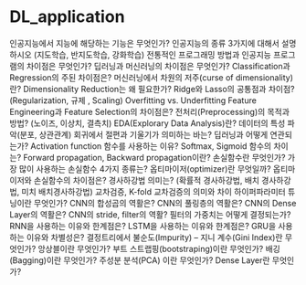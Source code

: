 # DL_application

인공지능에서 지능에 해당하는 기능은 무엇인가?
인공지능의 종류 3가지에 대해서 설명하시오 (지도학습, 반지도학습, 강화학습)
전통적인 프로그래밍 방법과 인공지능 프로그램의 차이점은 무엇인가?
딥러닝과 머신러닝의 차이점은 무엇인가?
Classification과 Regression의 주된 차이점은?
머신러닝에서 차원의 저주(curse of dimensionality)란?
Dimensionality Reduction는 왜 필요한가?
Ridge와 Lasso의 공통점과 차이점? (Regularization, 규제 , Scaling)
Overfitting vs. Underfitting
Feature Engineering과 Feature Selection의 차이점은?
전처리(Preprocessing)의 목적과 방법? (노이즈, 이상치, 결측치)
EDA(Explorary Data Analysis)란? 데이터의 특성 파악(분포, 상관관계)
회귀에서 절편과 기울기가 의미하는 바는? 딥러닝과 어떻게 연관되는가?
Activation function 함수를 사용하는 이유? Softmax, Sigmoid 함수의 차이는?
Forward propagation, Backward propagation이란?
손실함수란 무엇인가? 가장 많이 사용하는 손실함수 4가지 종류는?
옵티마이저(optimizer)란 무엇일까? 옵티마이저와 손실함수의 차이점은?
경사하강법 의미는? (확률적 경사하강법, 배치 경사하강법, 미치 배치경사하강법)
교차검증, K-fold 교차검증의 의미와 차이
하이퍼파라미터 튜닝이란 무엇인가?
CNN의 합성곱의 역활은?
CNN의 풀링층의 역활은?
CNN의 Dense Layer의 역활은?
CNN의 stride, filter의 역활? 필터의 가중치는 어떻게 결정되는가?
RNN을 사용하는 이유와 한계점은?
LSTM을 사용하는 이유와 한계점은?
GRU을 사용하는 이유와 차별성은?
결정트리에서 불순도(Impurity) – 지니 계수(Gini Index)란 무엇인가?
앙상블이란 무엇인가?
부트 스트랩핑(bootstraping)이란 무엇인가?
배깅(Bagging)이란 무엇인가?
주성분 분석(PCA) 이란 무엇인가?
Dense Layer란 무엇인가?

